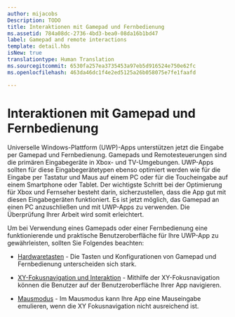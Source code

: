 ```yaml
---
author: mijacobs
Description: TODO
title: Interaktionen mit Gamepad und Fernbedienung
ms.assetid: 784a08dc-2736-4bd3-bea0-08da16b1bd47
label: Gamepad and remote interactions
template: detail.hbs
isNew: true
translationtype: Human Translation
ms.sourcegitcommit: 6530fa257ea3735453a97eb5d916524e750e62fc
ms.openlocfilehash: 463da46dc1f4e2ed5125a26b058075e7fe1faafd

---
```


# Interaktionen mit Gamepad und Fernbedienung

Universelle Windows-Plattform (UWP)-Apps unterstützen jetzt die Eingabe per Gamepad und Fernbedienung. Gamepads und Remotesteuerungen sind die primären Eingabegeräte in Xbox- und TV-Umgebungen. UWP-Apps sollten für diese Eingabegerätetypen ebenso optimiert werden wie für die Eingabe per Tastatur und Maus auf einem PC oder für die Toucheingabe auf einem Smartphone oder Tablet. Der wichtigste Schritt bei der Optimierung für Xbox und Fernseher besteht darin, sicherzustellen, dass die App gut mit diesen Eingabegeräten funktioniert.
Es ist jetzt möglich, das Gamepad an einen PC anzuschließen und mit UWP-Apps zu verwenden. Die Überprüfung Ihrer Arbeit wird somit erleichtert.

Um bei Verwendung eines Gamepads oder einer Fernbedienung eine funktionierende und praktische Benutzeroberfläche für Ihre UWP-App zu gewährleisten, sollten Sie Folgendes beachten:

* [Hardwaretasten](designing-for-tv.md#hardware-buttons)
             -
Die Tasten und Konfigurationen von Gamepad und Fernbedienung unterscheiden sich stark.

* [XY-Fokusnavigation und Interaktion](designing-for-tv.md#xy-focus-navigation-and-interaction)
             -
Mithilfe der XY-Fokusnavigation können die Benutzer auf der Benutzeroberfläche Ihrer App navigieren.

* [Mausmodus](designing-for-tv.md#mouse-mode)
             -
Im Mausmodus kann Ihre App eine Mauseingabe emulieren, wenn die XY Fokusnavigation nicht ausreichend ist.



<!--HONumber=Jun16_HO4-->


